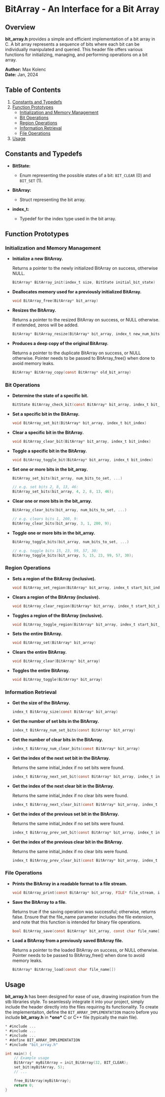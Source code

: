 # BitArray - An Interface for a Bit Array

## Overview

**bit_array.h** provides a simple and efficient implementation of a bit array in C. A bit array represents a sequence of bits where each bit can be individually manipulated and queried. This header file offers various functions for initializing, managing, and performing operations on a bit array.

**Author:** Max Kolenc  
**Date:** Jan, 2024

## Table of Contents

1. [Constants and Typedefs](#constants-and-typedefs)
2. [Function Prototypes](#function-prototypes)
   - [Initialization and Memory Management](#initialization-and-memory-management)
   - [Bit Operations](#bit-operations)
   - [Region Operations](#region-operations)
   - [Information Retrieval](#information-retrieval)
   - [File Operations](#file-operations)
3. [Usage](#usage)

## Constants and Typedefs

- **BitState:**
  - Enum representing the possible states of a bit: `BIT_CLEAR` (0) and `BIT_SET` (1).

- **BitArray:**
  - Struct representing the bit array.
  
- **index_t:**
  - Typedef for the index type used in the bit array.

## Function Prototypes

### Initialization and Memory Management

- **Initialize a new BitArray.**

    Returns a pointer to the newly initialized BitArray on success, otherwise NULL.
    ```c
    BitArray* BitArray_init(index_t size, BitState initial_bit_state)
    ```

- **Deallocates memory used for a previously initialized BitArray.**
    ```c
    void BitArray_free(BitArray* bit_array)
    ```

- **Resizes the BitArray.**

    Returns a pointer to the resized BitArray on success, or NULL otherwise. If extended, zeros will be added.
    ```c
    BitArray* BitArray_resize(BitArray* bit_array, index_t new_num_bits)
    ```

- **Produces a deep copy of the original BitArray.**

    Returns a pointer to the duplicate BitArray on success, or NULL otherwise. Pointer needs to be passed to BitArray_free() when done to avoid memory leaks.
    ```c
    BitArray* BitArray_copy(const BitArray* old_bit_array)
    ```

### Bit Operations

- **Determine the state of a specific bit.**
    ```c
    BitState BitArray_check_bit(const BitArray* bit_array, index_t bit_index)
    ```

- **Set a specific bit in the BitArray.**
    ```c
    void BitArray_set_bit(BitArray* bit_array, index_t bit_index)
    ```

- **Clear a specific bit in the BitArray.**
    ```c
    void BitArray_clear_bit(BitArray* bit_array, index_t bit_index)
    ```
    
- **Toggle a specific bit in the BitArray.**
    ```c
    void BitArray_toggle_bit(BitArray* bit_array, index_t bit_index)
    ```

- **Set one or more bits in the bit_array.**
    ```c
    BitArray_set_bits(bit_array, num_bits_to_set, ...)
    
    // e.g. set bits 2, 8, 13, 46:
    BitArray_set_bits(bit_array, 4, 2, 8, 13, 46);
    ```

- **Clear one or more bits in the bit_array.**
    ```c
    BitArray_clear_bits(bit_array, num_bits_to_set, ...)
    
    // e.g. clears bits 1, 200, 9:
    BitArray_clear_bits(bit_array, 3, 1, 200, 9);
    ```

- **Toggle one or more bits in the bit_array.**
    ```c
    BitArray_toggle_bits(bit_array, num_bits_to_set, ...)
    
    // e.g. toggle bits 15, 23, 99, 57, 30:
    BitArray_toggle_bits(bit_array, 5, 15, 23, 99, 57, 30);
    ```

### Region Operations

- **Sets a region of the BitArray (inclusive).**
    ```c
    void BitArray_set_region(BitArray* bit_array, index_t start_bit_index, index_t end_bit_index)
    ```

- **Clears a region of the BitArray (inclusive).**
    ```c
    void BitArray_clear_region(BitArray* bit_array, index_t start_bit_index, index_t end_bit_index)
    ```

- **Toggles a region of the BitArray (inclusive).**
    ```c
    void BitArray_toggle_region(BitArray* bit_array, index_t start_bit_index, index_t end_bit_index)
    ```

- **Sets the entire BitArray.**
    ```c
    void BitArray_set(BitArray* bit_array)
    ```

- **Clears the entire BitArray.**
    ```c
    void BitArray_clear(BitArray* bit_array)
    ```

- **Toggles the entire BitArray.**
    ```c
    void BitArray_toggle(BitArray* bit_array)
    ```

### Information Retrieval

- **Get the size of the BitArray.**
    ```c
    index_t BitArray_size(const BitArray* bit_array)
    ```

- **Get the number of set bits in the BitArray.**
    ```c
    index_t BitArray_num_set_bits(const BitArray* bit_array)
    ```

- **Get the number of clear bits in the BitArray.**
    ```c
    index_t BitArray_num_clear_bits(const BitArray* bit_array)
    ```
    
- **Get the index of the next set bit in the BitArray.**

    Returns the same initial_index if no set bits were found.
    ```c
    index_t BitArray_next_set_bit(const BitArray* bit_array, index_t initial_index)
    ```

- **Get the index of the next clear bit in the BitArray.**

    Returns the same initial_index if no clear bits were found.
    ```c
    index_t BitArray_next_clear_bit(const BitArray* bit_array, index_t initial_index)
    ```

- **Get the index of the previous set bit in the BitArray.**

    Returns the same initial_index if no set bits were found.
    ```c
    index_t BitArray_prev_set_bit(const BitArray* bit_array, index_t initial_index)
    ```

- **Get the index of the previous clear bit in the BitArray.**

    Returns the same initial_index if no clear bits were found.
    ```c
    index_t BitArray_prev_clear_bit(const BitArray* bit_array, index_t initial_index)
    ```

### File Operations

- **Prints the BitArray in a readable format to a file stream.**
    ```c
    void BitArray_print(const BitArray* bit_array, FILE* file_stream, index_t bits_per_line)
    ```

- **Save the BitArray to a file.**

    Returns true if the saving operation was successful; otherwise, returns false. Ensure that the file_name parameter includes the
    file extension, and note that this function is intended for binary file operations.
    ```c
    bool BitArray_save(const BitArray* bit_array, const char file_name[])
    ```

- **Load a BitArray from a previously saved BitArray file.**

    Returns a pointer to the loaded BitArray on success, or NULL otherwise. Pointer needs to be passed to
    BitArray_free() when done to avoid memory leaks.
    ```c
    BitArray* BitArray_load(const char file_name[])
    ```

## Usage

**bit_array.h** has been designed for ease of use, drawing inspiration from the stb libraries style. To seamlessly integrate it into your project, simply include the header directly into the files requiring its functionality. To create the implementaiton, define the `BIT_ARRAY_IMPLEMENTATION` macro before you include **bit_array.h** in **\*one\*** C or C++ file
(typically the main file).
```c
* #include ...
* #include ...
* #include ...
* #define BIT_ARRAY_IMPLEMENTATION
* #include "bit_array.h"

int main() {
    // Example usage
    BitArray* myBitArray = init_BitArray(32, BIT_CLEAR);
    set_bit(myBitArray, 5);
    // ...

    free_BitArray(myBitArray);
    return 0;
}
```